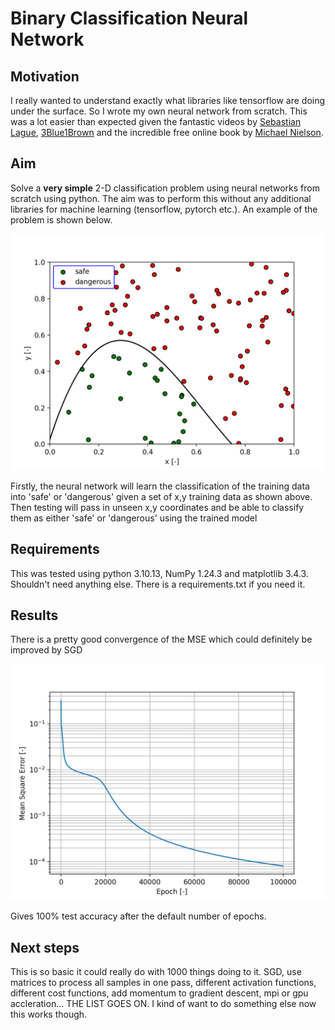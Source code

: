# Binary Classification Neural Network

## Motivation

I really wanted to understand exactly what libraries like tensorflow are doing under the surface. So I wrote my own neural network from scratch. This was a lot easier than expected given the fantastic videos by [Sebastian Lague](https://www.youtube.com/watch?v=hfMk-kjRv4c&t=2249s), [3Blue1Brown](https://www.youtube.com/watch?v=aircAruvnKk&list=PLZHQObOWTQDNU6R1_67000Dx_ZCJB-3pi) and the incredible free online book by [Michael Nielson](http://neuralnetworksanddeeplearning.com).


## Aim

Solve a **very simple** 2-D classification problem using neural networks from scratch using python. The aim was to perform this without any additional libraries for machine learning (tensorflow, pytorch etc.). An example of the problem is shown below.

<img src="figs/problem.png" alt="Alt text" width="600"/>

Firstly, the neural network will learn the classification of the training data into 'safe' or 'dangerous' given a set of x,y training data as shown above. Then testing will pass in unseen x,y coordinates and be able to classify them as either 'safe' or 'dangerous' using the trained model

## Requirements

This was tested using python 3.10.13, NumPy 1.24.3 and matplotlib 3.4.3. Shouldn't need anything else. There is a requirements.txt if you need it.

## Results

There is a pretty good convergence of the MSE which could definitely be improved by SGD

<img src="figs/mse.png" alt="Alt text" width="600"/>

Gives 100% test accuracy after the default number of epochs.

## Next steps

This is so basic it could really do with 1000 things doing to it. SGD, use matrices to process all samples in one pass, different activation functions, different cost functions, add momentum to gradient descent, mpi or gpu accleration... THE LIST GOES ON. I kind of want to do something else now this works though.

